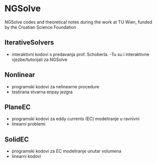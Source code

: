 # NGSolve
NGSolve codes and theoretical notes during the work at TU Wien, funded by the Croatian Science Foundation

## IterativeSolvers 
- interaktivni kodovi s predavanja prof. Schoberla. 
-Tu su i interaktivne vjezbe/tutorijali za NGSolve

## Nonlinear
- programski kodovi za nelinearne procedure
- testirana stvarna enpay jezgra

## PlaneEC
- programski kodovi za eddy currents (EC) modeliranje u ravnivni
- linearni problemi

## SolidEC
- programski kodovi za EC modeliranje unutar volumena
- linearni kodovi